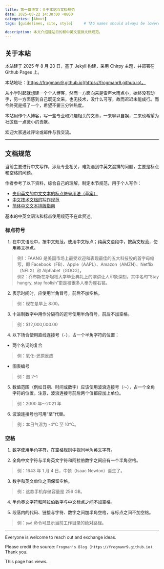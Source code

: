 ```yaml
---
title: 第一篇博文：关于本站与文档规范
date: 2025-08-22 14:30:00 +0800
categories: [About]
tags: [guidelines, site, style]     # TAG names should always be lowercase

description: 本文介绍建站目的和中英文混排文档规范。
---
```


## 关于本站

本站建于 2025 年 8 月 20 日，基于 Jekyll 构建，采用 Chirpy 主题，并部署在 Github Pages 上。

本站地址：[https://frogmanr9.github.io](https://frogmanr9.github.io)。

从小学时起就想建一个个人博客，然而一方面向来是雷声大雨点小，始终没有动手，另一方面感到自己既无文采，也无技术，没什么可写，故而迟迟未能成行。而今终究是搭了一个，希望不要三分钟热度。

本站用作个人博客，写一些专业和兴趣相关的文章，一来聊以自娱，二来也希望为社区做一点微小的贡献。

欢迎大家通过评论或邮件与我交流。

---

## 文档规范

当前主要进行中文写作，涉及专业相关，难免遇到中英文混排的问题，主要是标点和空格的问题。

作者参考了以下资料，综合自己的理解，制定本节规范，用于个人写作：
* [夹用英文的中文文本的标点符号用法（草案）](https://www.moe.gov.cn/jyb_sjzl/ziliao/A19/201001/t20100115_75604.html)
* [中文技术文档的写作规范](https://github.com/ruanyf/document-style-guide)
* [简体中文文本排版指南](https://zhuanlan.zhihu.com/p/49729668)

基本的中英文语法和标点使用规范不在此赘述。

### 标点符号

1. 在中文语段中，按中文规范，使用中文标点；纯英文语段中，按英文规范，使用英文标点。
> 例1：FAANG 是美国市场上最受欢迎和表现最佳的五大科技股的首字母缩写，即 Facebook（FB）、Apple（AAPL）、Amazon（AMZN）、Netflix（NFLX）和 Alphabet（GOOG）。  
> 例2：乔布斯在斯坦福大学毕业典礼上的演讲让人印象深刻，其中名句“Stay hungry, stay foolish”更是被很多人奉为座右铭。

2. 表示时间时，应使用半角冒号，前后不加空格。
> 例：现在是早上 8:00。

3. 十进制数字中用作分隔符的逗号使用半角符号，前后不加空格。
> 例：\$12,000,000.00

4. 以下场合使用直线连接号（`-`），占一个半角字符的位置：
* 两个名词的复合
> 例：氧化-还原反应
* 图表编号
> 例：图 2-1

5. 数值范围（例如日期、时间或数字）应该使用波浪连接号（`～`），占一个全角字符的位置。注意，波浪连接号前后两个值都应加上单位。
> 例：2000 年～2021 年

6. 波浪连接号也可用“至”代替。
> 例：本日气温为 -4°C 至 10°C。

### 空格

1. 数字使用半角字符，在空格规则中视同半角英文字符。

2. 全角中文字符与半角英文字符和阿拉伯数字之间应有一个半角空格。
> 例：1643 年 1 月 4 日，牛顿（Isaac Newton）诞生了。

3. 数字和英文单位之间保留空格。
> 例：这款手机存储容量是 256 GB。

4. 半角英文字符和阿拉伯数字与中文标点之间不加空格。

5. 段落内的代码、链接与字符、数字之间加半角空格，与标点之间不加空格。
> 例：`pwd` 命令可显示当前工作目录的绝对路径。

---

Everyone is welcome to reach out and exchange ideas.

Please credit the source: `Frogman's Blog (https://frogmanr9.github.io)`. Thank you.

<!-- Font Awesome CSS for icons -->
<link rel="stylesheet" href="https://use.fontawesome.com/releases/v5.3.1/css/all.css" 
      integrity="sha384-mzrmE5qonljUremFsqc01SB46JvROS7bZs3IO2EmfFsd15uHvIt+Y8vEf7N7fWAU" 
      crossorigin="anonymous">

<!-- Busuanzi visitor counter script -->
<script async src="https://busuanzi.ibruce.info/busuanzi/2.3/busuanzi.pure.mini.js"></script>

<span>
  This page has 
  <span id="busuanzi_value_page_pv">
    <!-- Loading spinner before data is fetched -->
    <i class="fa fa-spinner fa-spin"></i>
  </span> views.
</span>
